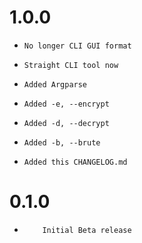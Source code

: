 # 1.0.0
-     No longer CLI GUI format
-     Straight CLI tool now
-     Added Argparse
-     Added -e, --encrypt
-     Added -d, --decrypt
-     Added -b, --brute
-     Added this CHANGELOG.md

# 0.1.0
-         Initial Beta release
